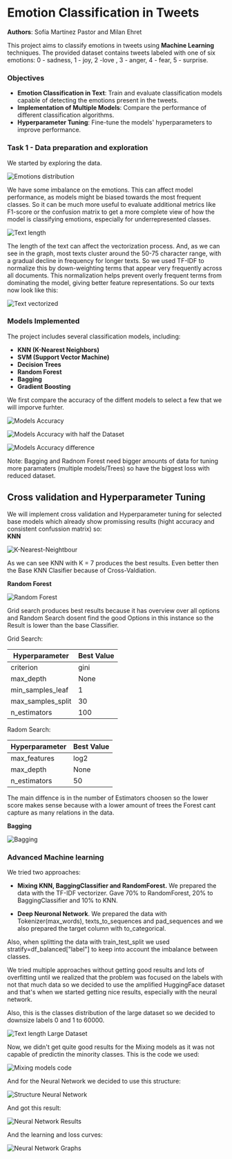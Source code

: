 # Emotion Classification in Tweets

**Authors**: Sofía Martínez Pastor and Milan Ehret

This project aims to classify emotions in tweets using **Machine Learning** techniques. The provided dataset contains tweets labeled with one of six emotions: 0 - sadness, 1 - joy, 2 -love , 3 - anger, 4 - fear, 5 - surprise.

### Objectives

- **Emotion Classification in Text**: Train and evaluate classification models capable of detecting the emotions present in the tweets.
- **Implementation of Multiple Models**: Compare the performance of different classification algorithms.
- **Hyperparameter Tuning**: Fine-tune the models' hyperparameters to improve performance.

### Task 1 - Data preparation and exploration

We started by exploring the data.

![Emotions distribution](graphs/data_distribution.png)

We have some imbalance on the emotions. This can affect model performance, as models might be biased towards the most frequent classes. So it can be much more useful to evaluate additional metrics like F1-score or the confusion matrix to get a more complete view of how the model is classifying emotions, especially for underrepresented classes.

![Text length](graphs/text_length.png)

 The length of the text can affect the vectorization process. And, as we can see in the graph, most texts cluster around the 50-75 character range, with a gradual decline in frequency for longer texts. So we used TF-IDF to normalize this by down-weighting terms that appear very frequently across all documents. This normalization helps prevent overly frequent terms from dominating the model, giving better feature representations. So our texts now look like this:

 ![Text vectorized](graphs/tf_idf_vectorizer.png)


### Models Implemented

The project includes several classification models, including:

- **KNN (K-Nearest Neighbors)**
- **SVM (Support Vector Machine)**
- **Decision Trees**
- **Random Forest**
- **Bagging**
- **Gradient Boosting**

We first compare the accuracy of the diffent models to select a few that we will imporve furhter.

![Models Accuracy](graphs/accruracy_base.png)

![Models Accuracy with half the Dataset](graphs/accruracy_base_half.png)

![Models Accuracy difference](graphs/accuracy_comp.png)

Note: Bagging and Radnom Forest need bigger amounts of data for tuning more paramaters (multiple models/Trees) so have the biggest loss with reduced dataset.

## Cross validation and Hyperparameter Tuning
We will implement cross validation and Hyperparameter tuning for selected base models which already show promissing results (hight accuracy and consistent confussion matrix) so:  
**KNN**  

![K-Nearest-Neightbour](graphs/hp_cv_knn.png)

As we can see KNN with K = 7 produces the best results. Even better then the Base KNN Clasifier because of Cross-Valdiation.  

**Random Forest**   

![Random Forest](graphs/rf_accuracy.png)

Grid search produces best results because it has overview over all options and Random Search dosent find the good Options in this instance so the Result is lower than the base Classifier.

Grid Search:

| Hyperparameter    | Best Value    |
|-------------------|---------------|
| criterion         | gini          |
| max_depth         | None          |
| min_samples_leaf  | 1             |
| max_samples_split | 30            |
| n_estimators      | 100           |


Radom Search:  

| Hyperparameter    | Best Value    |
|-------------------|---------------|
| max_features      | log2          |
| max_depth         | None          |
| n_estimators      | 50            |

The main diffence is in the number of Estimators choosen so the lower score makes sense because with a lower amount of trees the Forest cant capture as many relations in the data.

**Bagging**  

![Bagging](graphs/bc_accuracy.png)


### Advanced Machine learning

We tried two approaches:

- **Mixing KNN, BaggingClassifier and RandomForest.** We prepared the data with the TF-IDF vectorizer. Gave 70% to RandomForest, 20% to BaggingClassifier and 10% to KNN.

- **Deep Neuronal Network**. We prepared the data with Tokenizer(max_words), texts_to_sequences and pad_sequences and we also prepared the target column with to_categorical.

Also, when splitting the data with train_test_split we used stratify=df_balanced["label"] to keep into account the imbalance between classes.

We tried multiple approaches without getting good results and lots of overfitting until we realized that the problem was focused on the labels with not that much data so we decided to use the amplified HuggingFace dataset and that's when we started getting nice results, especially with the neural network.

Also, this is the classes distribution of the large dataset so we decided to downsize labels 0 and 1 to 60000.

![Text length Large Dataset](graphs/text_length_large_ds.png)

Now, we didn't get quite good results for the Mixing models as it was not capable of predictin the minority classes. This is the code we used:

![Mixing models code](graphs/mm_code.png)

And for the Neural Network we decided to use this structure:

![Structure Neural Network](graphs/nn_model.png)

And got this result:

![Neural Network Results](graphs/nn_results.png)

And the learning and loss curves:

![Neural Network Graphs](graphs/nn_graph_results.png)






